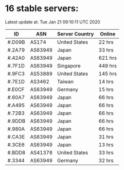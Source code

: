 # 16 stable servers:

Latest update at: Tue Jan 21 09:10:11 UTC 2020

| ID | ASN | Server Country | Online |
| -- | --- | -------------- | ------ |
| #.D09B | AS174 | United States | 22 hrs |
| #.2A79 | AS63949 | Japan | 33 hrs |
| #.42A0 | AS63949 | Japan | 621 hrs |
| #.7F1D | AS63949 | Singapore | 449 hrs |
| #.9FC3 | AS53889 | United States | 145 hrs |
| #.7E1D | AS3462 | Taiwan | 14 hrs |
| #.E0CF | AS63949 | Germany | 15 hrs |
| #.60A7 | AS63949 | Japan | 66 hrs |
| #.A495 | AS63949 | Japan | 66 hrs |
| #.72B3 | AS63949 | Japan | 66 hrs |
| #.9DDB | AS63949 | Japan | 66 hrs |
| #.980A | AS63949 | Japan | 66 hrs |
| #.CA3E | AS63949 | Japan | 31 hrs |
| #.3CE6 | AS63949 | Japan | 13 hrs |
| #.BDD8 | AS41378 | United States | 33 hrs |
| #.3344 | AS63949 | Germany | 32 hrs |

